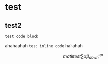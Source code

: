 # test

## test2

```
test code block
```

ahahaahah  `test inline code` hahahah

$$
math test \sum \alpha \beta_{down}^{up}
$$
